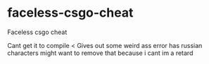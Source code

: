 # faceless-csgo-cheat
Faceless csgo cheat

Cant get it to compile < Gives out some weird ass error 
has russian characters might want to remove that because i cant im a retard 

